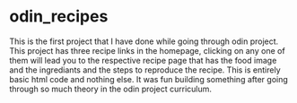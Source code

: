 # odin_recipes
This is the first project that I have done while going through odin project.
This project has three recipe links in the homepage, clicking on any one of them will lead you to the respective recipe page that has the food image and the ingrediants and the steps to reproduce the recipe.
This is entirely basic html code and nothing else.
It was fun building something after going through so much theory in the odin project curriculum.